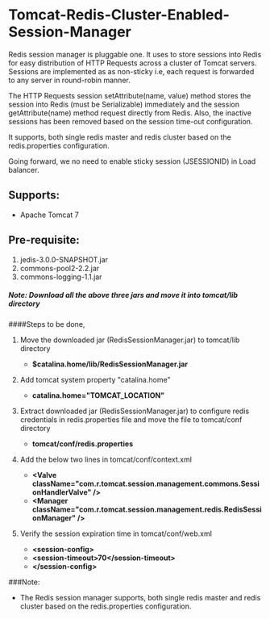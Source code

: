 # Tomcat-Redis-Cluster-Enabled-Session-Manager

Redis session manager is pluggable one. It uses to store sessions into Redis for easy distribution of HTTP Requests across a cluster of Tomcat servers. Sessions are implemented as as non-sticky i.e, each request is forwarded to any server in round-robin manner.
 
The HTTP Requests session setAttribute(name, value) method stores the session into Redis (must be Serializable) immediately and the session getAttribute(name) method request directly from Redis. Also, the inactive sessions has been removed based on the session time-out configuration.
 
It supports, both single redis master and redis cluster based on the redis.properties configuration.

Going forward, we no need to enable sticky session (JSESSIONID) in Load balancer.

## Supports:
   * Apache Tomcat 7


## Pre-requisite:
1. jedis-3.0.0-SNAPSHOT.jar
2. commons-pool2-2.2.jar
3. commons-logging-1.1.jar

##### Note: Download all the above three jars and move it into tomcat/lib directory



####Steps to be done,
1. Move the downloaded jar (RedisSessionManager.jar) to tomcat/lib directory
	* **$catalina.home/lib/RedisSessionManager.jar**
	
2. Add tomcat system property "catalina.home"
	* **catalina.home="TOMCAT_LOCATION"**

3. Extract downloaded jar (RedisSessionManager.jar) to configure redis credentials in redis.properties file and move the file to tomcat/conf directory
	* **tomcat/conf/redis.properties**

4. Add the below two lines in tomcat/conf/context.xml
	* **&#60;Valve className="com.r.tomcat.session.management.commons.SessionHandlerValve" &#47;&#62;**
	* **&#60;Manager className="com.r.tomcat.session.management.redis.RedisSessionManager" &#47;&#62;**

5. Verify the session expiration time in tomcat/conf/web.xml
	* **&#60;session-config&#62;**
	* 	**&#60;session-timeout&#62;70&#60;&#47;session-timeout&#62;**
	* **&#60;&#47;session-config&#62;**

###Note:
  * The Redis session manager supports, both single redis master and redis cluster based on the redis.properties configuration.
